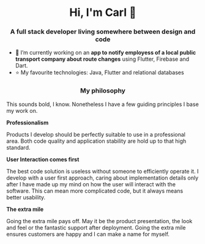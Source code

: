 <h1 align="center">Hi, I'm Carl 👋</h1>
<h3 align="center">A full stack developer living somewhere between design and code</h3>

- 🚀 I’m currently working on an **app to notify employess of a local public transport company about route changes** using Flutter, Firebase and Dart.
- ⭐ My favourite technologies: Java, Flutter and relational databases

<h3 align="center">My philosophy</h3>
This sounds bold, I know. Nonetheless I have a few guiding principles I base my work on.


<b>Professionalism</b>

Products I develop should be perfectly suitable to use in a professional area. Both code quality and application stability are hold up to that high standard.

<b>User Interaction comes first</b>

The best code solution is useless without someone to efficiently operate it. I develop with a user first approach, caring about implementation details only after I have made up my mind on how the user will interact with the software. This can mean more complicated code, but it always means better usability.

<b> The extra mile </b>

Going the extra mile pays off. May it be the product presentation, the look and feel or the fantastic support after deployment. Going the extra mile ensures customers are happy and I can make a name for myself.
